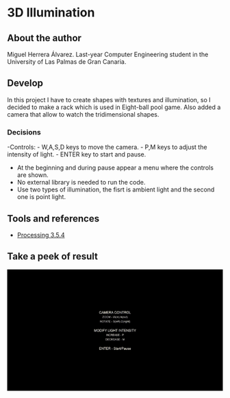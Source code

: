# 3D Illumination
## About the author
Miguel Herrera Álvarez. Last-year Computer Engineering student in the University of Las Palmas de Gran Canaria.

## Develop
In this project I have to create shapes with textures and illumination, so I decided to make a rack which is used in Eight-ball pool game.
Also added a camera that allow to watch the tridimensional shapes.

### Decisions
-Controls:
    - W,A,S,D keys to move the camera.
    - P,M keys to adjust the intensity of light.
    - ENTER key to start and pause.
- At the beginning and during pause appear a menu where the controls are shown.
- No external library is needed to run the code.
- Use two types of illumination, the fisrt is ambient light and the second one is point light.

## Tools and references
- [Processing 3.5.4](http://processing.org/)

## Take a peek of result
![](./Illumination/images/illumination.gif)

